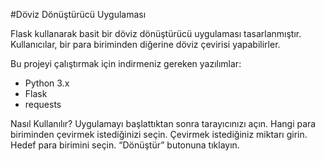 #Döviz Dönüştürücü Uygulaması

Flask kullanarak basit bir döviz dönüştürücü uygulaması tasarlanmıştır. Kullanıcılar, bir para biriminden diğerine döviz çevirisi yapabilirler.

Bu projeyi çalıştırmak için indirmeniz gereken yazılımlar:
- Python 3.x
- Flask
- requests

Nasıl Kullanılır?
Uygulamayı başlattıktan sonra tarayıcınızı açın.
Hangi para biriminden çevirmek istediğinizi seçin.
Çevirmek istediğiniz miktarı girin.
Hedef para birimini seçin.
“Dönüştür” butonuna tıklayın.
